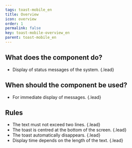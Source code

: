 ```yaml
---
tags: toast-mobile_en
title: Overview
icon: overview
order: 1
permalink: false  
key: toast-mobile-overview_en
parent: toast-mobile_en
---
```


## What does the component do?
* Display of status messages of the system. {.lead}

## When should the component be used?
* For immediate display of messages. {.lead}

## Rules
* The text must not exceed two lines. {.lead}
* The toast is centred at the bottom of the screen. {.lead}
* The toast automatically disappears. {.lead}
* Display time depends on the length of the text. {.lead}
